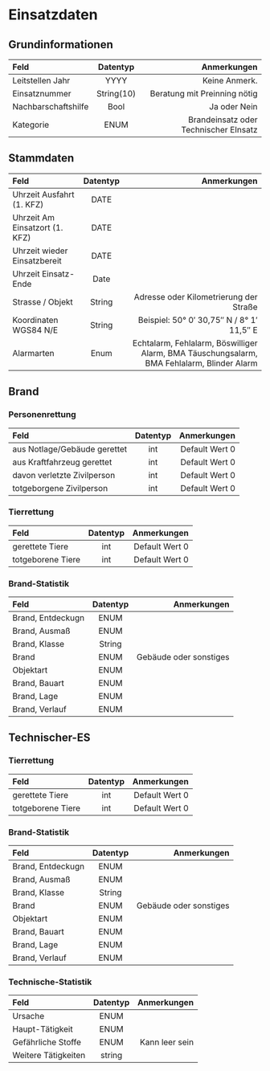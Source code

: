 # Einsatzdaten

## Grundinformationen

| Feld                |  Datentyp  |                           Anmerkungen |
| :------------------ | :--------: | ------------------------------------: |
| Leitstellen Jahr    |    YYYY    |                         Keine Anmerk. |
| Einsatznummer       | String(10) |          Beratung mit Preinning nötig |
| Nachbarschaftshilfe |    Bool    |                          Ja oder Nein |
| Kategorie           |    ENUM    | Brandeinsatz oder Technischer EInsatz |
## Stammdaten
| Feld                           | Datentyp |                                                                                Anmerkungen |
| :----------------------------- | :------: | -----------------------------------------------------------------------------------------: |
| Uhrzeit Ausfahrt (1. KFZ)      |   DATE   |
| Uhrzeit Am Einsatzort (1. KFZ) |   DATE   |
| Uhrzeit wieder Einsatzbereit   |   DATE   |
| Uhrzeit Einsatz-Ende           |   Date   |
| Strasse / Objekt               |  String  |                                                     Adresse oder Kilometrierung der Straße |
| Koordinaten WGS84 N/E          |  String  |                                                  Beispiel: 50° 0′ 30,75″ N / 8° 1′ 11,5″ E |
| Alarmarten                     |   Enum   | Echtalarm, Fehlalarm, Böswilliger Alarm, BMA Täuschungsalarm, BMA Fehlalarm, Blinder Alarm |

## Brand
### Personenrettung
| Feld                         | Datentyp |    Anmerkungen |
| :--------------------------- | :------: | -------------: |
| aus Notlage/Gebäude gerettet |   int    | Default Wert 0 |
| aus Kraftfahrzeug gerettet   |   int    | Default Wert 0 |
| davon verletzte Zivilperson  |   int    | Default Wert 0 |
| totgeborgene Zivilperson     |   int    | Default Wert 0 |

### Tierrettung 
| Feld              | Datentyp |    Anmerkungen |
| :---------------- | :------: | -------------: |
| gerettete Tiere   |   int    | Default Wert 0 |
| totgeborene Tiere |   int    | Default Wert 0 |

### Brand-Statistik
| Feld              | Datentyp |            Anmerkungen |
| :---------------- | :------: | ---------------------: |
| Brand, Entdeckugn |   ENUM   |
| Brand, Ausmaß     |   ENUM   |
| Brand, Klasse     |  String  |
| Brand             |   ENUM   | Gebäude oder sonstiges |
| Objektart         |   ENUM   |
| Brand, Bauart     |   ENUM   |
| Brand, Lage       |   ENUM   |
| Brand, Verlauf    |   ENUM   |

## Technischer-ES

### Tierrettung 
| Feld              | Datentyp |    Anmerkungen |
| :---------------- | :------: | -------------: |
| gerettete Tiere   |   int    | Default Wert 0 |
| totgeborene Tiere |   int    | Default Wert 0 |

### Brand-Statistik
| Feld              | Datentyp |            Anmerkungen |
| :---------------- | :------: | ---------------------: |
| Brand, Entdeckugn |   ENUM   |
| Brand, Ausmaß     |   ENUM   |
| Brand, Klasse     |  String  |
| Brand             |   ENUM   | Gebäude oder sonstiges |
| Objektart         |   ENUM   |
| Brand, Bauart     |   ENUM   |
| Brand, Lage       |   ENUM   |
| Brand, Verlauf    |   ENUM   |

### Technische-Statistik
| Feld                | Datentyp |    Anmerkungen |
| :------------------ | :------: | -------------: |
| Ursache             |   ENUM   |
| Haupt-Tätigkeit     |   ENUM   |
| Gefährliche Stoffe  |   ENUM   | Kann leer sein |
| Weitere Tätigkeiten |  string  |



